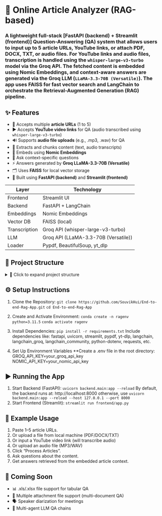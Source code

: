 # 🧠 Online Article Analyzer (RAG-based)
### A lightweight full-stack [FastAPI (backend) + Streamlit (frontend)] Question-Answering (QA) system that allows users to input up to 5 article URLs, YouTube links, or attach PDF, DOCX, TXT, or audio files. For YouTube links and audio files, transcription is handled using the `whisper-large-v3-turbo` model via the Groq API. The fetched content is embedded using Nomic Embeddings, and context-aware answers are generated via the Groq LLM (`LLaMA-3.3-70B (Versatile)`). The app uses FAISS for fast vector search and LangChain to orchestrate the Retrieval-Augmented Generation (RAG) pipeline.

## ✨ Features

- 🔗 Accepts multiple **article URLs** (1 to 5)
- ▶️ Accepts **YouTube video links** for QA (audio transcribed using `whisper-large-v3-turbo`)
- 🔊 Supports **audio file uploads** (e.g., .mp3, .wav) for QA
- 📄 Extracts and chunks content (text, audio transcripts)
- 🧠 Embeds using **Nomic Embeddings**
- 💬 Ask context-specific questions
- ⚡️ Answers generated by **Groq LLaMA-3.3-70B (Versatile)**
- 🗂️ Uses **FAISS** for local vector storage
- 🚀 Built using **FastAPI (backend)** and **Streamlit (frontend)**


| Layer       | Technology                          |
|-------------|-------------------------------------|
| Frontend    | Streamlit UI                        |
| Backend     | FastAPI + LangChain                 |
| Embeddings  | Nomic Embeddings                    |
| Vector DB   | FAISS (local)                       |
|Transcription| Groq API (whisper-large-v3-turbo)   |
| LLM         | Groq API (LLaMA-3.3-70B (Versatile))|
| Loader      | Pypdf, BeautifulSoup, yt_dlp        |

## 📁 Project Structure
<details>
<summary>📁 Click to expand project structure</summary>

```
project-root/
│
├── backend/
│   ├── main.py # FastAPI server
│   ├── models.py # Pydantic schemas
│   ├── fetcher.py # URL & attached file (.pdf,.docx,.txt) loader
|   ├── yt_audio_fetcher.py # YT link & attched audio handling & transcription 
│   ├── embed_data.py # Embedding logic
│   ├── rag_qa.py # RAG QA pipeline
│   └── faiss_store/ # Saved FAISS index (Auto-created on app run)
│
├── frontend/
│   └── app.py # Streamlit frontend
│
├── .env # Your API keys (GROQ_API_KEY, NOMIC_API_KEY)
└── README.md
```
</details>

## ⚙️ Setup Instructions
1. Clone the Repository:
  ```git clone https://github.com/SouvikHui/End-to-end-Rag-App.git```
  ```cd End-to-end-Rag-App```

2. Create and Activate Environment:
  ```conda create -n ragenv python=3.11.5```
  ```conda activate ragenv```

3. Install Dependencies:
```pip install -r requirements.txt```
    Include dependencies like: fastapi, uvicorn, streamlit, pypdf, yt-dlp, langchain, langchain_groq, langchain_community, python-dotenv, requests, etc.
4. Set Up Environment Variables
**Create a .env file in the root directory:
  GROQ_API_KEY=your_groq_api_key
  NOMIC_API_KEY=your_nomic_api_key

## ▶️ Running the App
1. Start Backend (FastAPI):
```uvicorn backend.main:app --reload```
By default, the backend runs at: http://localhost:8000
otherwise, use ```uvicorn backend.main:app --reload --host 127.0.0.1 --port 8000```
2. Start Frontend (Streamlit):
```streamlit run frontend/app.py```

## 🧪 Example Usage
1. Paste 1–5 article URLs.
2. Or upload a file from local machine (PDF/DOCX/TXT)
3. Or input a YouTube video link (will transcribe audio)
4. Or upload an audio file (MP3/WAV)
5. Click “Process Articles”.
6. Ask questions about the content.
7. Get answers retrieved from the embedded article context.

## 📌 Coming Soon
- 📊 .xls/.xlsx file support for tabular QA
- 🧾 Multiple attachment file support (multi-document QA)
- 🗣️ Speaker diarization for meetings
- 🧠 Multi-agent LLM QA chains
